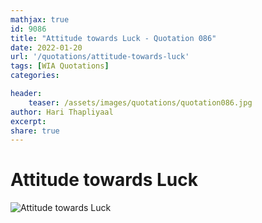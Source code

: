 ```yaml
---
mathjax: true
id: 9086
title: "Attitude towards Luck - Quotation 086"
date: 2022-01-20
url: '/quotations/attitude-towards-luck'
tags: [WIA Quotations] 
categories: 

header:
    teaser: /assets/images/quotations/quotation086.jpg
author: Hari Thapliyaal 
excerpt:
share: true 
---
```


# Attitude towards Luck

![Attitude towards Luck](/assets/images/quotations/quotation086.jpg)
